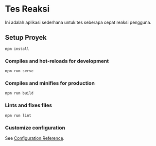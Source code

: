 # Tes Reaksi
Ini adalah aplikasi sederhana untuk tes seberapa cepat reaksi pengguna.

## Setup Proyek
```
npm install
```

### Compiles and hot-reloads for development
```
npm run serve
```

### Compiles and minifies for production
```
npm run build
```

### Lints and fixes files
```
npm run lint
```

### Customize configuration
See [Configuration Reference](https://cli.vuejs.org/config/).
